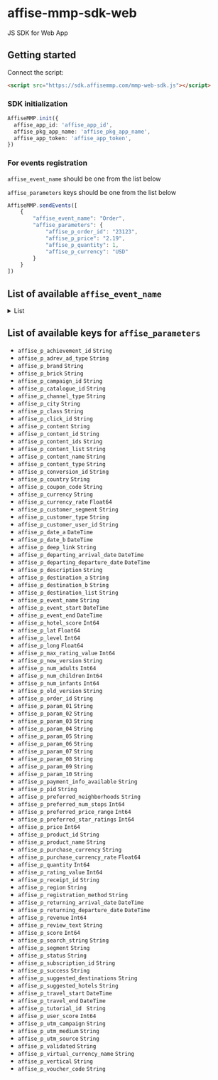 # affise-mmp-sdk-web
JS SDK for Web App

## Getting started
Сonnect the script:
```html
<script src="https://sdk.affisemmp.com/mmp-web-sdk.js"></script>
```

### SDK initialization
```typescript
AffiseMMP.init({
  affise_app_id: 'affise_app_id',
  affise_pkg_app_name: 'affise_pkg_app_name',
  affise_app_token: 'affise_app_token',
})
```

### For events registration
`affise_event_name` should be one from the list below

`affise_parameters` keys should be one from the list below
```typescript
AffiseMMP.sendEvents([
    {
        "affise_event_name": "Order",
        "affise_parameters": {
            "affise_p_order_id": "23123",
            "affise_p_price": "2.19",
            "affise_p_quantity": 1,
            "affise_p_currency": "USD"
        }
    }
])
```

## List of available `affise_event_name`
<details>
<summary>List</summary>
- AchieveLevel </br>
- AddPaymentInfo </br>
- AddToCart </br>
- AddToWishlist </br>
- AdRevenue </br>
- ClickAdv </br>
- CompleteRegistration </br>
- CompleteStream </br>
- CompleteTrial </br>
- CompleteTutorial </br>
- Contact </br>
- ContentItemsView </br>
- CustomizeProduct </br>
- DeepLinked </br>
- Donate </br>
- FindLocation </br>
- InitiateCheckout </br>
- InitiatePurchase </br>
- InitiateStream </br>
- Invite </br>
- LastAttributedTouch </br>
- Lead </br>
- ListView </br>
- Login </br>
- OpenedFromPushNotification </br>
- Order </br>
- OrderItemAdded </br>
- OrderItemRemove </br>
- OrderCancel </br>
- OrderReturnRequest </br>
- OrderReturnRequestCancel </br>
- Purchase </br>
- Rate </br>
- ReEngage </br>
- Reserve </br>
- Sales </br>
- Schedule </br>
- Search </br>
- Share </br>
- SpendCredits </br>
- StartRegistration </br>
- StartTrial </br>
- StartTutorial </br>
- SubmitApplication </br>
- Subscribe </br>
- TravelBooking </br>
- UnlockAchievement </br>
- Unsubscribe </br>
- Update </br>
- ViewAdv </br>
- ViewCart </br>
- ViewContent </br>
- ViewItem </br>
- ViewItems </br>
- InitialSubscription </br>
- InitialTrial </br>
- InitialOffer </br>
- ConvertedTrial </br>
- ConvertedOffer </br>
- TrialInRetry </br>
- OfferInRetry </br>
- SubscriptionInRetry </br>
- RenewedSubscription </br>
- FailedSubscriptionFromRetry </br>
- FailedOfferFromRetry </br>
- FailedTrialFromRetry </br>
- FailedSubscription </br>
- FailedOfferise </br>
- FailedTrial </br>
- ReactivatedSubscription </br>
- RenewedSubscriptionFromRetry </br>
- ConvertedOfferFromRetry </br>
- ConvertedTrialFromRetry </br>
- Unsubscription </br>
</details>

## List of available keys for `affise_parameters`
-    `affise_p_achievement_id`                  `String`
-    `affise_p_adrev_ad_type`                   `String`
-    `affise_p_brand`                           `String`
-    `affise_p_brick`                           `String`
-    `affise_p_campaign_id`                     `String`
-    `affise_p_catalogue_id`                    `String`
-    `affise_p_channel_type`                    `String`
-    `affise_p_city`                            `String`
-    `affise_p_class`                           `String`
-    `affise_p_click_id`                        `String`
-    `affise_p_content`                         `String`
-    `affise_p_content_id`                      `String`
-    `affise_p_content_ids`                     `String`
-    `affise_p_content_list`                    `String`
-    `affise_p_content_name`                    `String`
-    `affise_p_content_type`                    `String`
-    `affise_p_conversion_id`                   `String`
-    `affise_p_country`                         `String`
-    `affise_p_coupon_code`                     `String`
-    `affise_p_currency`                        `String`
-    `affise_p_currency_rate`                   `Float64`
-    `affise_p_customer_segment`                `String`
-    `affise_p_customer_type`                   `String`
-    `affise_p_customer_user_id`                `String`
-    `affise_p_date_a`                          `DateTime`
-    `affise_p_date_b`                          `DateTime`
-    `affise_p_deep_link`                       `String`
-    `affise_p_departing_arrival_date`          `DateTime`
-    `affise_p_departing_departure_date`        `DateTime`
-    `affise_p_description`                     `String`
-    `affise_p_destination_a`                   `String`
-    `affise_p_destination_b`                   `String`
-    `affise_p_destination_list`                `String`
-    `affise_p_event_name`                      `String`
-    `affise_p_event_start`                     `DateTime`
-    `affise_p_event_end`                       `DateTime`
-    `affise_p_hotel_score`                     `Int64`
-    `affise_p_lat`                             `Float64`
-    `affise_p_level`                           `Int64`
-    `affise_p_long`                            `Float64`
-    `affise_p_max_rating_value`                `Int64`
-    `affise_p_new_version`                     `String`
-    `affise_p_num_adults`                      `Int64`
-    `affise_p_num_children`                    `Int64`
-    `affise_p_num_infants`                     `Int64`
-    `affise_p_old_version`                     `String`
-    `affise_p_order_id`                        `String`
-    `affise_p_param_01`                        `String`
-    `affise_p_param_02`                        `String`
-    `affise_p_param_03`                        `String`
-    `affise_p_param_04`                        `String`
-    `affise_p_param_05`                        `String`
-    `affise_p_param_06`                        `String`
-    `affise_p_param_07`                        `String`
-    `affise_p_param_08`                        `String`
-    `affise_p_param_09`                        `String`
-    `affise_p_param_10`                        `String`
-    `affise_p_payment_info_available`          `String`
-    `affise_p_pid`                             `String`
-    `affise_p_preferred_neighborhoods`         `String`
-    `affise_p_preferred_num_stops`             `Int64`
-    `affise_p_preferred_price_range`           `Int64`
-    `affise_p_preferred_star_ratings`          `Int64`
-    `affise_p_price`                           `Int64`
-    `affise_p_product_id`                      `String`
-    `affise_p_product_name`                    `String`
-    `affise_p_purchase_currency`               `String`
-    `affise_p_purchase_currency_rate`          `Float64`
-    `affise_p_quantity`                        `Int64`
-    `affise_p_rating_value`                    `Int64`
-    `affise_p_receipt_id`                      `String`
-    `affise_p_region`                          `String`
-    `affise_p_registration_method`             `String`
-    `affise_p_returning_arrival_date`          `DateTime`
-    `affise_p_returning_departure_date`        `DateTime`
-    `affise_p_revenue`                         `Int64`
-    `affise_p_review_text`                     `String`
-    `affise_p_score`                           `Int64`
-    `affise_p_search_string`                   `String`
-    `affise_p_segment`                         `String`
-    `affise_p_status`                          `String`
-    `affise_p_subscription_id`                 `String`
-    `affise_p_success`                         `String`
-    `affise_p_suggested_destinations`          `String`
-    `affise_p_suggested_hotels`                `String`
-    `affise_p_travel_start`                    `DateTime`
-    `affise_p_travel_end`                      `DateTime`
-    `affise_p_tutorial_id `                    `String`
-    `affise_p_user_score`                      `Int64`
-    `affise_p_utm_campaign`                    `String`
-    `affise_p_utm_medium`                      `String`
-    `affise_p_utm_source`                      `String`
-    `affise_p_validated`                       `String`
-    `affise_p_virtual_currency_name`           `String`
-    `affise_p_vertical`                        `String`
-    `affise_p_voucher_code`                    `String`
